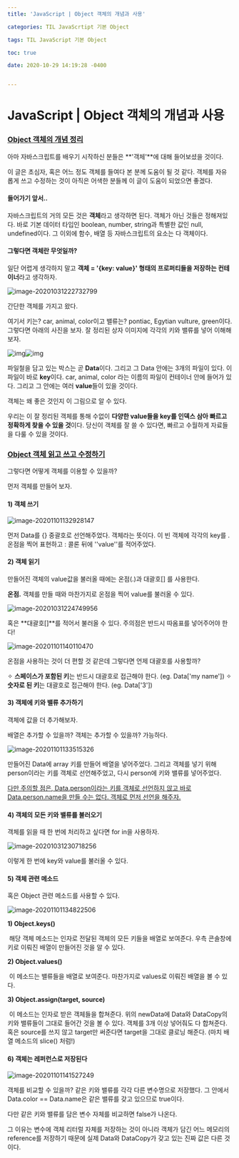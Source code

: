 ```yaml
---
title: 'JavaScript | Object 객체의 개념과 사용'

categories: TIL JavaScrtipt 기본 Object

tags: TIL JavaScript 기본 Object 

toc: true

date: 2020-10-29 14:19:28 -0400


---
```






# JavaScript | Object 객체의 개념과 사용





### <u>Object 객체의 개념 정리</u>

아마 자바스크립트를 배우기 시작하신 분들은 **'객체'**에 대해 들어보셨을 것이다.

이 글은 초심자, 혹은 어느 정도 객체를 들여다 본 분께 도움이 될 것 같다. 객체를 자유롭게 쓰고 수정하는 것이 아직은 어색한 분들께 이 글이 도움이 되었으면 좋겠다.



#### 들어가기 앞서.. 

자바스크립트의 거의 모든 것은  **객체**라고 생각하면 된다. 객체가 아닌 것들은 정해져있다. 바로 기본 데이터 타입인 boolean, number, string과 특별한 값인 null, undefined이다. 그 이외에 함수, 배열 등 자바스크립트의 요소는 다 객체이다.



#### 그렇다면 객체란 무엇일까?

일단 어렵게 생각하지 말고 **객체 = '{key: value}' 형태의 프로퍼티들을 저장하는 컨테이너**라고 생각하자.

![image-20201031222732799](/assets/image-20201031222732799.png)

간단한 객체를 가지고 왔다. 

여기서 키는? car, animal, color이고 밸류는? pontiac, Egytian vulture, green이다. 그렇다면 아래의 사진을 보자. 잘 정리된 상자 이미지에 각각의 키와 밸류를 넣어 이해해보자.



 ![img](/Users/edieko/coding/positiveko.github.io/_posts/2020-10-29-JavaScript-object.assets/image.png)![img](/Users/edieko/coding/positiveko.github.io/_posts/2020-10-29-JavaScript-object.assets/1553325719350_e5724b53410a3ea28d2a3e01f93d4fba.pn)

파일철을 담고 있는 박스는 곧 **Data**이다. 그리고 그 Data 안에는 3개의 파일이 있다. 이 파일이 바로 **key**이다. car, animal, color 라는 이름의 파일이 컨테이너 안에 들어가 있다. 그리고 그 안에는 여러 **value**들이 있을 것이다. 

객체는 왜 좋은 것인지 이 그림으로 알 수 있다.

우리는 이 잘 정리된 객체를 통해 수없이 **다양한 value들을 key를 인덱스 삼아 빠르고 정확하게 찾을 수 있을 것**이다. 당신이 객체를 잘 쓸 수 있다면, 빠르고 수월하게 자료들을 다룰 수 있을 것이다. 





### <u>Object 객체 읽고 쓰고 수정하기</u>

그렇다면 어떻게 객체를 이용할 수 있을까?

먼저 객체를 만들어 보자. 

#### 1) 객체 쓰기

![image-20201101132928147](/Users/edieko/coding/positiveko.github.io/_posts/image-20201101132928147.png)

먼저 Data를 {} 중괄호로 선언해주었다. 객체라는 뜻이다. 
이 빈 객체에 각각의 key를 . 온점을 찍어 표현하고 : 콜론 뒤에 ''value''를 적어주었다. 



#### 2) 객체 읽기 

만들어진 객체의 value값을 불러올 때에는 온점(.)과 대괄호[] 를 사용한다.

**온점.** 객체를 만들 때와 마찬가지로 온점을 찍어 value를 불러올 수 있다. 

![image-20201031224749956](/Users/edieko/coding/positiveko.github.io/_posts/image-20201031224749956.png)

혹은 **대괄호[]**를 적어서 불러올 수 있다. 주의점은 반드시 따옴표를 넣어주어야 한다!

![image-20201101140110470](/Users/edieko/coding/positiveko.github.io/_posts/2020-10-29-JavaScript-object.assets/image-20201101140110470.png)

온점을 사용하는 것이 더 편할 것 같은데 그렇다면 언제 대괄호를 사용할까?

✧ **스페이스가 포함된 키**는 반드시 대괄호로 접근해야 한다. (eg. Data['my name'])
✧ **숫자로 된 키**는 대괄호로 접근해야 한다. (eg. Data['3'])







#### 3) 객체에 키와 밸류 추가하기

객체에 값을 더 추가해보자.

배열은 추가할 수 있을까? 객체는 추가할 수 있을까? 가능하다.

![image-20201101133515326](/Users/edieko/coding/positiveko.github.io/_posts/image-20201101133515326.png)

만들어진 Data에 array 키를 만들어 배열을 넣어주었다. 
그리고 객체를 넣기 위해 person이라는 키를 객체로 선언해주었고, 다시 person에 키와 밸류를 넣어주었다. 

<u>다만 주의할 점은, Data.person이라는 키를 객체로 선언하지 않고 바로 Data.person.name을 만들 수는 없다. 객체로 먼저 선언을 해주자.</u>



#### 4) 객체의 모든 키와 밸류를 불러오기

객체를 읽을 때 한 번에 처리하고 싶다면 for in을 사용하자.

![image-20201031230718256](/Users/edieko/coding/positiveko.github.io/_posts/2020-10-29-JavaScript-object.assets/image-20201031230718256.png)

이렇게 한 번에 key와 value를 불러올 수 있다.



#### 5) 객체 관련 메소드

혹은 Object 관련 메소드를 사용할 수 있다.

![image-20201101134822506](/Users/edieko/coding/positiveko.github.io/_posts/image-20201101134822506.png)

**1) Object.keys()**

​	해당 객체 메소드는 인자로 전달된 객체의 모든 키들을 배열로 보여준다. 우측 콘솔창에 키로 이뤄진 배열이 만들어진 것을 알 수 있다.

**2) Object.values()**

​	이 메소드는 밸류들을 배열로 보여준다. 마찬가지로 values로 이뤄진 배열을 볼 수 있다.

**3) Object.assign(target, source)**

​	이 메소드는 인자로 받은 객체들을 합쳐준다. 위의 newData에 Data와 DataCopy의 키와 밸류들이 그대로 들어간 것을 볼 수 있다. 객체를 3개 이상 넣어줘도 다 합쳐준다. 혹은 source를 쓰지 않고 target만 써준다면 target을 그대로 클로닝 해준다. (마치 배열 메소드의 slice() 처럼!)



#### 6) 객체는 레퍼런스로 저장된다 

![image-20201101141527249](/Users/edieko/coding/positiveko.github.io/_posts/image-20201101141527249.png)

객체를 비교할 수 있을까? 같은 키와 밸류를 각각 다른 변수명으로 저장했다. 
그 안에서 Data.color == Data.name은 같은 밸류를 갖고 있으므로 true이다.

다만 같은 키와 밸류를 담은 변수 자체를 비교하면 false가 나온다. 

그 이유는 변수에 객체 리터럴 자체를 저장하는 것이 아니라 객체가 담긴 어느 메모리의 reference를 저장하기 때문에 실제 Data와 DataCopy가 갖고 있는 진짜 값은 다른 것이다. 





